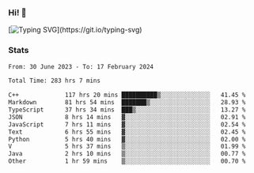 ### Hi!  👋

[![Typing SVG](https://readme-typing-svg.herokuapp.com?font=Fira+Code&pause=1000&width=435&lines=Hello!+I'm+Texiwustion.)](https://git.io/typing-svg)

### Stats

<!--START_SECTION:waka-->

```txt
From: 30 June 2023 - To: 17 February 2024

Total Time: 283 hrs 7 mins

C++             117 hrs 20 mins ██████████▒░░░░░░░░░░░░░░   41.45 %
Markdown        81 hrs 54 mins  ███████▒░░░░░░░░░░░░░░░░░   28.93 %
TypeScript      37 hrs 34 mins  ███▒░░░░░░░░░░░░░░░░░░░░░   13.27 %
JSON            8 hrs 14 mins   ▓░░░░░░░░░░░░░░░░░░░░░░░░   02.91 %
JavaScript      7 hrs 11 mins   ▓░░░░░░░░░░░░░░░░░░░░░░░░   02.54 %
Text            6 hrs 55 mins   ▓░░░░░░░░░░░░░░░░░░░░░░░░   02.45 %
Python          5 hrs 40 mins   ▓░░░░░░░░░░░░░░░░░░░░░░░░   02.00 %
V               5 hrs 37 mins   ▒░░░░░░░░░░░░░░░░░░░░░░░░   01.99 %
Java            2 hrs 10 mins   ▒░░░░░░░░░░░░░░░░░░░░░░░░   00.77 %
Other           1 hr 59 mins    ▒░░░░░░░░░░░░░░░░░░░░░░░░   00.70 %
```

<!--END_SECTION:waka-->
